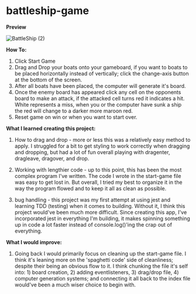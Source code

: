 # battleship-game

<strong>Preview</strong>

![BattleShip (2)](https://user-images.githubusercontent.com/94728848/187804572-280deffa-c3c7-4d6a-a07b-8447c3a7645d.gif)

<strong>How To:</strong>

1. Click Start Game
2. Drag and Drop your boats onto your gameboard, if you want to boats to be placed horizontally instead of vertically; click the change-axis button at the bottom of the screen.
3. After all boats have been placed, the computer will generate it's board.
4. Once the enemy board has appeared click any cell on the opponents board to make an attack, if the attacked cell turns red it indicates a hit. White represents a miss, when you or the computer have sunk a ship the red will change to a darker more maroon red.
5. Reset game on win or when you want to start over.

<strong>What I learned creating this project:</strong>

1. How to drag and drop - more or less this was a relatively easy method to apply. I struggled for a bit to get styling to work correctly when dragging and dropping, but had a lot of fun overall playing with dragenter, dragleave, dragover, and drop.

2. Working with lengthier code - up to this point, this has been the most complex program I've written. The code I wrote in the start-game file was easy to get lost in. But overall, I tried my best to organize it in the way the program flowed and to keep it all as clean as possible.

3. bug handling - this project was my first attempt at using jest and learning TDD (testing) when it comes to building. Without it, I think this project would've been much more difficult. Since creating this app, I've incorporated jest in everything I'm building, it makes spinning something up in code a lot faster instead of console.log()'ing the crap out of everything.

<strong> What I would improve:</strong>

1. Going back I would primarily focus on cleaning up the start-game file. I think it's leaning more on the 'spaghetti code' side of cleanliness; despite their being an obvious flow to it. I think chunking the file it's self into: 1) board creation, 2) adding eventlisteners, 3) drag/drop file, 4) computer generation systems; and connecting it all back to the index file would've been a much wiser choice to begin with.
